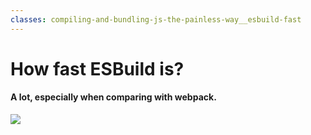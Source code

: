 ```yaml
---
classes: compiling-and-bundling-js-the-painless-way__esbuild-fast
---
```


# How fast ESBuild is?

#### A lot, especially when comparing with webpack.

<img src="/compiling-and-bundling-js-the-painless-way/esbuild-performances.png" />


